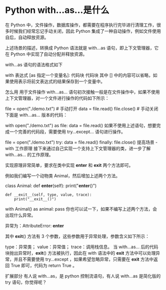 # Python with…as…是什么

在 Python 中，文件操作，数据库操作，都需要在程序执行完毕进行清理工作，很多时候我们经常忘记手动关闭，因此 Python 集成了一种自动操作，例如文件使用自后，自动释放资源。

上述场景的描述，转换成 Python 语法就是 with...as 语句，即上下文管理器，它在 Python 中实现了自动分配并释放资源。

with…as 语句的语法格式如下

with 表达式 [as 指定一个变量名]:
	代码块
	代码块
其中 [] 中的内容可以省略，如果使用表示将前文表达式的结果保存到一个变量中。

怎么用
用于文件操作
with...as... 语句初次接触一般是在文件操作中，如果不使用上下文管理器，对一个文件进行操作的代码如下所示：

file = open("./demo.txt") # 手动打开
data = file.read()
file.close() # 手动关闭
下面是 with...as... 版本的代码：

with open("./demo.txt") as file:
    data = file.read()
如果不使用上述语句，想要完成一个完善的代码段，需要使用 try...except... 语句进行操作。

file = open("./demo.txt")
try:
    data = file.read()
finally:
    file.close()
提高场景 - with 工作原理
接下来通过自己实现一个支持上下文管理器的类，进一步了解 with...as... 的工作原理。

实现原理非常简单，要求在类中实现 __enter__ 和 __exit__ 两个方法即可。

例如我们编写一个动物类 Animal，然后增加上述两个方法。

class Animal:
    def __enter__(self):
        print("__enter__()")

    def __exit__(self, type, value, trace):
        print("__exit__()")


with Animal() as animal:
    pass
你也可以试一下，如果不编写上述两个方法，会出现什么异常。

异常为：AttributeError: __enter__

其中 __exit__() 方法有 3 个参数，这些参数用于异常处理，参数含义如下所示：

type：异常类；
value：异常值；
trace：调用栈信息。
当 with...as... 后的代码块抛出异常时，__exit__() 方法被执行，因此在 with 语法中的 __exit__ 方法中可以处理异常，并且不需要使用 try...except ，如果希望忽略异常，只需要在 __exit__ 方法中返回 True 即可，代码为 return True 。

扩展部分
有人说 with…as，是 python 控制流语句，有人说 with…as 是简化版的 try 语句，你觉得呢？
